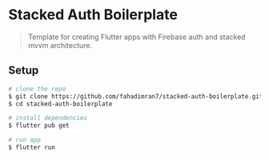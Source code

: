 # Stacked Auth Boilerplate

> Template for creating Flutter apps with Firebase auth and stacked mvvm architecture.

## Setup

```bash
# clone the repo
$ git clone https://github.com/fahadimran7/stacked-auth-boilerplate.git
$ cd stacked-auth-boilerplate

# install dependencies
$ flutter pub get

# run app
$ flutter run
```
